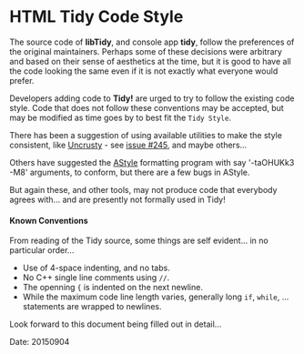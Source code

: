 # HTML Tidy Code Style

The source code of **libTidy**, and console app **tidy**, follow the preferences of the original maintainers. Perhaps some of these decisions were arbitrary and based on their sense of aesthetics at the time, but it is good to have all the code looking the same even if it is not exactly what everyone would prefer.

Developers adding code to **Tidy!** are urged to try to follow the existing code style. Code that does not follow these conventions may be accepted, but may be modified as time goes by to best fit the `Tidy Style`.

There has been a suggestion of using available utilities to make the style consistent, like [Uncrusty](https://github/bengardener/uncrusty) - see [issue #245](https://github.com/htacg/tidy-html5/issues/245), and maybe others...

Others have suggested the [AStyle](http://astyle.sourceforge.net/) formatting program with say  '-taOHUKk3 -M8' arguments, to conform, but there are a few bugs in AStyle.

But again these, and other tools, may not produce code that everybody agrees with... and are presently not formally used in Tidy!

#### Known Conventions

From reading of the Tidy source, some things are self evident... in no particular order...

 - Use of 4-space indenting, and no tabs.
 - No C++ single line comments using `//`.
 - The openning `{` is indented on the next newline.
 - While the maximum code line length varies, generally long `if`, `while`, ... statements are wrapped to newlines.

Look forward to this document being filled out in detail...

Date: 20150904
